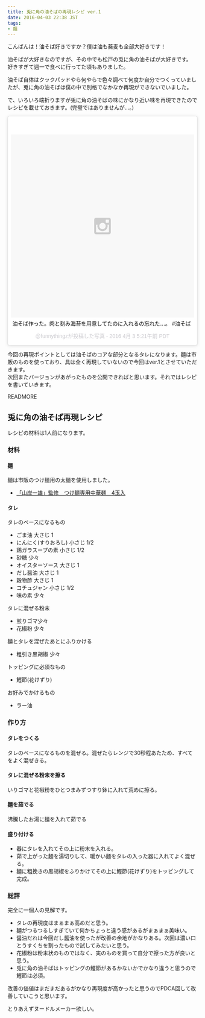 ```yaml
---
title: 兎に角の油そばの再現レシピ ver.1
date: 2016-04-03 22:38 JST
tags:
- 麺
---
```


こんばんは！油そば好きですか？僕は油も蕎麦も全部大好きです！

油そばが大好きなのですが、その中でも松戸の兎に角の油そばが大好きです。<br>
好きすぎて週一で食べに行ってた頃もありました。

油そば自体はクックパッドやら何やらで色々調べて何度か自分でつくっていましたが、兎に角の油そばは僕の中で別格でなかなか再現ができないでいました。

で、いろいろ端折りますが兎に角の油そばの味にかなり近い味を再現できたのでレシピを載せておきます。(完璧ではありませんが…。)

<blockquote class="instagram-media" data-instgrm-captioned data-instgrm-version="6" style=" background:#FFF; border:0; border-radius:3px; box-shadow:0 0 1px 0 rgba(0,0,0,0.5),0 1px 10px 0 rgba(0,0,0,0.15); margin: 1px; max-width:658px; padding:0; width:99.375%; width:-webkit-calc(100% - 2px); width:calc(100% - 2px);"><div style="padding:8px;"> <div style=" background:#F8F8F8; line-height:0; margin-top:40px; padding:50.0% 0; text-align:center; width:100%;"> <div style=" background:url(data:image/png;base64,iVBORw0KGgoAAAANSUhEUgAAACwAAAAsCAMAAAApWqozAAAAGFBMVEUiIiI9PT0eHh4gIB4hIBkcHBwcHBwcHBydr+JQAAAACHRSTlMABA4YHyQsM5jtaMwAAADfSURBVDjL7ZVBEgMhCAQBAf//42xcNbpAqakcM0ftUmFAAIBE81IqBJdS3lS6zs3bIpB9WED3YYXFPmHRfT8sgyrCP1x8uEUxLMzNWElFOYCV6mHWWwMzdPEKHlhLw7NWJqkHc4uIZphavDzA2JPzUDsBZziNae2S6owH8xPmX8G7zzgKEOPUoYHvGz1TBCxMkd3kwNVbU0gKHkx+iZILf77IofhrY1nYFnB/lQPb79drWOyJVa/DAvg9B/rLB4cC+Nqgdz/TvBbBnr6GBReqn/nRmDgaQEej7WhonozjF+Y2I/fZou/qAAAAAElFTkSuQmCC); display:block; height:44px; margin:0 auto -44px; position:relative; top:-22px; width:44px;"></div></div> <p style=" margin:8px 0 0 0; padding:0 4px;"> <a href="https://www.instagram.com/p/BDvOhWpl9oc/" style=" color:#000; font-family:Arial,sans-serif; font-size:14px; font-style:normal; font-weight:normal; line-height:17px; text-decoration:none; word-wrap:break-word;" target="_blank">油そば作った。肉と刻み海苔を用意してたのに入れるの忘れた…。 #油そば</a></p> <p style=" color:#c9c8cd; font-family:Arial,sans-serif; font-size:14px; line-height:17px; margin-bottom:0; margin-top:8px; overflow:hidden; padding:8px 0 7px; text-align:center; text-overflow:ellipsis; white-space:nowrap;">@funnythingzが投稿した写真 - <time style=" font-family:Arial,sans-serif; font-size:14px; line-height:17px;" datetime="2016-04-03T12:21:37+00:00">2016  4月 3 5:21午前 PDT</time></p></div></blockquote>
<script async defer src="//platform.instagram.com/en_US/embeds.js"></script>

今回の再現ポイントとしては油そばのコアな部分となるタレになります。麺は市販のものを使っており、具は全く再現していないので今回はver.1とさせていただきます。<br>
次回またバージョンがあがったものを公開できればと思います。それではレシピを書いていきます。

READMORE

## 兎に角の油そば再現レシピ

レシピの材料は1人前になります。

### 材料

#### 麺

麺は市販のつけ麺用の太麺を使用しました。

- [「山岸一雄」監修　つけ麺専用中華麺　4玉入](http://www.maruchan.co.jp/products/search/1831.html)

#### タレ

タレのベースになるもの

- ごま油 大さじ 1
- にんにく(すりおろし) 小さじ 1/2
- 鶏ガラスープの素 小さじ 1/2
- 砂糖 少々
- オイスターソース 大さじ 1
- だし醤油 大さじ 1
- 穀物酢 大さじ 1
- コチュジャン 小さじ 1/2
- 味の素 少々

タレに混ぜる粉末

- 煎りゴマ少々
- 花椒粉 少々

麺とタレを混ぜたあとにふりかける

- 粗引き黒胡椒 少々

トッピングに必須なもの

- 鰹節(花けずり)

お好みでかけるもの

- ラー油

### 作り方

#### タレをつくる

タレのベースになるものを混ぜる。混ぜたらレンジで30秒程あたため、すべてをよく混ぜきる。

#### タレに混ぜる粉末を擦る

いりゴマと花椒粉をひとつまみずつすり鉢に入れて荒めに擦る。

#### 麺を茹でる

沸騰したお湯に麺を入れて茹でる

#### 盛り付ける

- 器にタレを入れてその上に粉末を入れる。
- 茹で上がった麺を湯切りして、暖かい麺をタレの入った器に入れてよく混ぜる。
- 麺に粗挽きの黒胡椒をふりかけてその上に鰹節(花けずり)をトッピングして完成。


### 総評

完全に一個人の見解です。

- タレの再現度はまぁまぁ高めだと思う。
- 麺がつるつるしすぎていて何かちょっと違う感があるがまぁまぁ美味い。
- 醤油だれは今回だし醤油を使ったが改善の余地がかなりある。次回は濃い口とうすくちを割ったもので試してみたいと思う。
- 花椒粉は粉末状のものではなく、実のものを買って自分で擦った方が良いと思う。
- 兎に角の油そばはトッピングの鰹節があるかないかでかなり違うと思うので鰹節は必須。

改善の価値はまだまだあるがかなり再現度が高かったと思うのでPDCA回して改善していこうと思います。

とりあえずヌードルメーカー欲しい。
